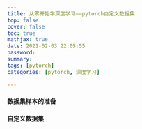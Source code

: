 ```yaml
---
title: 从零开始学深度学习——pytorch自定义数据集
top: false
cover: false
toc: true
mathjax: true
date: 2021-02-03 22:05:55
password:
summary:
tags: [pytorch]
categories: [pytorch, 深度学习]

---
```


#### 数据集样本的准备



#### 自定义数据集



